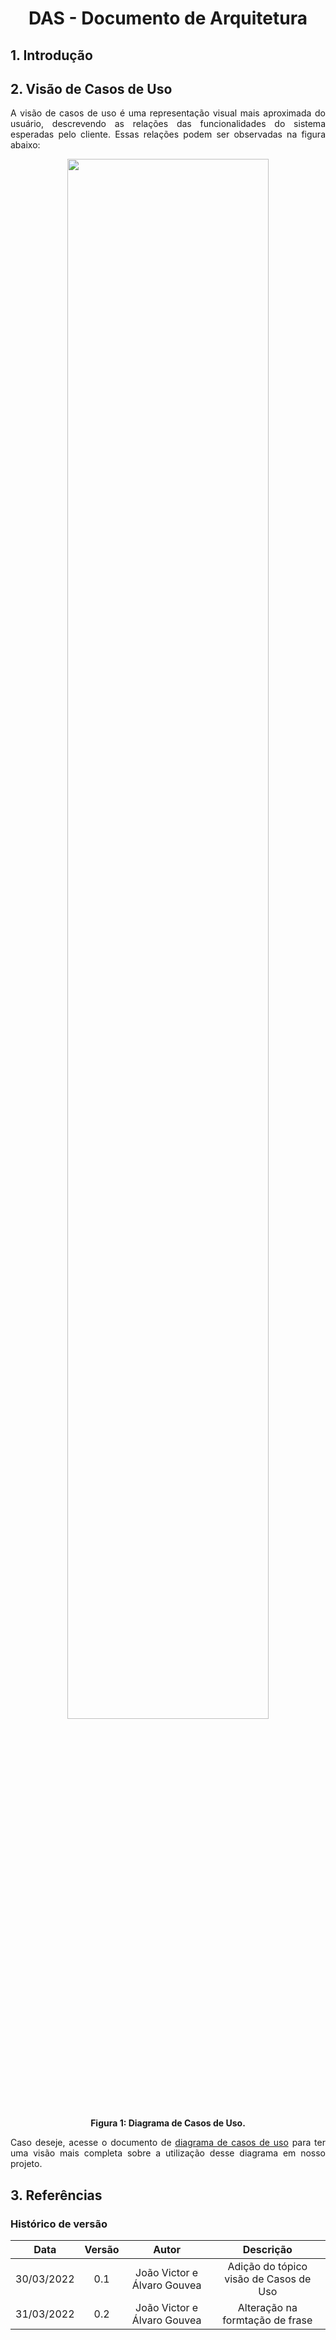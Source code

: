 # <center> DAS - Documento de Arquitetura

<div align="justify">

## 1. Introdução

## 2. Visão de Casos de Uso

A visão de casos de uso é uma representação visual mais aproximada do usuário, descrevendo as relações das funcionalidades do sistema esperadas pelo cliente. Essas relações podem ser observadas na figura abaixo:


<p align='center'>
    <img src='assets/images/CasosUso/CasosUsoJOBZ2.png' width=80% height=auto>
    <figcaption align='center'>
        <b>Figura 1: Diagrama de Casos de Uso. </b> 
        <br>
    </figcaption>
</p>

Caso deseje, acesse o documento de [diagrama de casos de uso](../modelagem/casosUso.md) para ter uma visão mais completa sobre a utilização desse diagrama em nosso projeto.

## 3. Referências

> 

</div>

### Histórico de versão

|    Data    | Versão |    Autor    |      Descrição       |
| :--------: | :----: | :---------: | :------------------: |
| 30/03/2022 |  0.1   | João Victor e Álvaro Gouvea | Adição do tópico visão de Casos de Uso |
| 31/03/2022 |  0.2   | João Victor e Álvaro Gouvea | Alteração na formtação de frase |